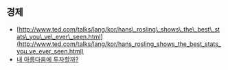 ## 경제

* [http://www.ted.com/talks/lang/kor/hans\_rosling\_shows\_the\_best\_stats\_you\_ve\_ever\_seen.html](http://www.ted.com/talks/lang/kor/hans_rosling_shows_the_best_stats_you_ve_ever_seen.html)
* [내 아름다움에 투자할까?](http://navercast.naver.com/economics/finance/2388 "http://navercast.naver.com/economics/finance/2388")

